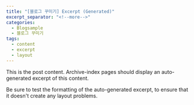 ```yaml
---
title: "[블로그 꾸미기] Excerpt (Generated)"
excerpt_separator: "<!--more-->"
categories: 
  - Blogsample
  - 블로그 꾸미기
tags:
  - content
  - excerpt
  - layout
---
```


This is the post content. Archive-index pages should display an auto-generated excerpt of this content.

<!--more-->

Be sure to test the formatting of the auto-generated excerpt, to ensure that it doesn't create any layout problems.